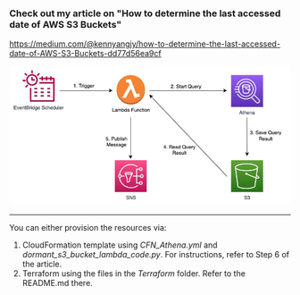 ### Check out my article on "How to determine the last accessed date of AWS S3 Buckets"
https://medium.com/@kennyangjy/how-to-determine-the-last-accessed-date-of-AWS-S3-Buckets-dd77d56ea9cf

![Be notified of dormant S3 Buckets](./S3_Last_Accessed.jpg?raw=true "Be notified of dormant S3 Buckets")

---
You can either provision the resources via:
1. CloudFormation template using *CFN_Athena.yml* and *dormant_s3_bucket_lambda_code.py*. For instructions, refer to Step 6 of the article.<br>
2. Terraform using the files in the *Terraform* folder. Refer to the README.md there.
